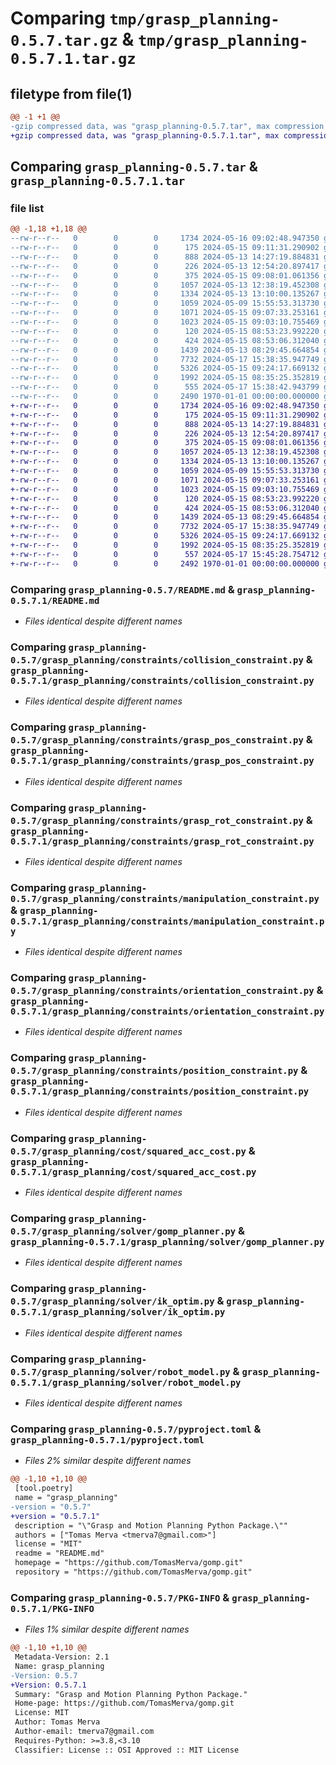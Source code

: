 # Comparing `tmp/grasp_planning-0.5.7.tar.gz` & `tmp/grasp_planning-0.5.7.1.tar.gz`

## filetype from file(1)

```diff
@@ -1 +1 @@
-gzip compressed data, was "grasp_planning-0.5.7.tar", max compression
+gzip compressed data, was "grasp_planning-0.5.7.1.tar", max compression
```

## Comparing `grasp_planning-0.5.7.tar` & `grasp_planning-0.5.7.1.tar`

### file list

```diff
@@ -1,18 +1,18 @@
--rw-r--r--   0        0        0     1734 2024-05-16 09:02:48.947350 grasp_planning-0.5.7/README.md
--rw-r--r--   0        0        0      175 2024-05-15 09:11:31.290902 grasp_planning-0.5.7/grasp_planning/__init__.py
--rw-r--r--   0        0        0      888 2024-05-13 14:27:19.884831 grasp_planning-0.5.7/grasp_planning/constraints/collision_constraint.py
--rw-r--r--   0        0        0      226 2024-05-13 12:54:20.897417 grasp_planning-0.5.7/grasp_planning/constraints/constraint_template.py
--rw-r--r--   0        0        0      375 2024-05-15 09:08:01.061356 grasp_planning-0.5.7/grasp_planning/constraints/constraints.py
--rw-r--r--   0        0        0     1057 2024-05-13 12:38:19.452308 grasp_planning-0.5.7/grasp_planning/constraints/grasp_pos_constraint.py
--rw-r--r--   0        0        0     1334 2024-05-13 13:10:00.135267 grasp_planning-0.5.7/grasp_planning/constraints/grasp_rot_constraint.py
--rw-r--r--   0        0        0     1059 2024-05-09 15:55:53.313730 grasp_planning-0.5.7/grasp_planning/constraints/manipulation_constraint.py
--rw-r--r--   0        0        0     1071 2024-05-15 09:07:33.253161 grasp_planning-0.5.7/grasp_planning/constraints/orientation_constraint.py
--rw-r--r--   0        0        0     1023 2024-05-15 09:03:10.755469 grasp_planning-0.5.7/grasp_planning/constraints/position_constraint.py
--rw-r--r--   0        0        0      120 2024-05-15 08:53:23.992220 grasp_planning-0.5.7/grasp_planning/cost/costs.py
--rw-r--r--   0        0        0      424 2024-05-15 08:53:06.312040 grasp_planning-0.5.7/grasp_planning/cost/dist_to_home.py
--rw-r--r--   0        0        0     1439 2024-05-13 08:29:45.664854 grasp_planning-0.5.7/grasp_planning/cost/squared_acc_cost.py
--rw-r--r--   0        0        0     7732 2024-05-17 15:38:35.947749 grasp_planning-0.5.7/grasp_planning/solver/gomp_planner.py
--rw-r--r--   0        0        0     5326 2024-05-15 09:24:17.669132 grasp_planning-0.5.7/grasp_planning/solver/ik_optim.py
--rw-r--r--   0        0        0     1992 2024-05-15 08:35:25.352819 grasp_planning-0.5.7/grasp_planning/solver/robot_model.py
--rw-r--r--   0        0        0      555 2024-05-17 15:38:42.943799 grasp_planning-0.5.7/pyproject.toml
--rw-r--r--   0        0        0     2490 1970-01-01 00:00:00.000000 grasp_planning-0.5.7/PKG-INFO
+-rw-r--r--   0        0        0     1734 2024-05-16 09:02:48.947350 grasp_planning-0.5.7.1/README.md
+-rw-r--r--   0        0        0      175 2024-05-15 09:11:31.290902 grasp_planning-0.5.7.1/grasp_planning/__init__.py
+-rw-r--r--   0        0        0      888 2024-05-13 14:27:19.884831 grasp_planning-0.5.7.1/grasp_planning/constraints/collision_constraint.py
+-rw-r--r--   0        0        0      226 2024-05-13 12:54:20.897417 grasp_planning-0.5.7.1/grasp_planning/constraints/constraint_template.py
+-rw-r--r--   0        0        0      375 2024-05-15 09:08:01.061356 grasp_planning-0.5.7.1/grasp_planning/constraints/constraints.py
+-rw-r--r--   0        0        0     1057 2024-05-13 12:38:19.452308 grasp_planning-0.5.7.1/grasp_planning/constraints/grasp_pos_constraint.py
+-rw-r--r--   0        0        0     1334 2024-05-13 13:10:00.135267 grasp_planning-0.5.7.1/grasp_planning/constraints/grasp_rot_constraint.py
+-rw-r--r--   0        0        0     1059 2024-05-09 15:55:53.313730 grasp_planning-0.5.7.1/grasp_planning/constraints/manipulation_constraint.py
+-rw-r--r--   0        0        0     1071 2024-05-15 09:07:33.253161 grasp_planning-0.5.7.1/grasp_planning/constraints/orientation_constraint.py
+-rw-r--r--   0        0        0     1023 2024-05-15 09:03:10.755469 grasp_planning-0.5.7.1/grasp_planning/constraints/position_constraint.py
+-rw-r--r--   0        0        0      120 2024-05-15 08:53:23.992220 grasp_planning-0.5.7.1/grasp_planning/cost/costs.py
+-rw-r--r--   0        0        0      424 2024-05-15 08:53:06.312040 grasp_planning-0.5.7.1/grasp_planning/cost/dist_to_home.py
+-rw-r--r--   0        0        0     1439 2024-05-13 08:29:45.664854 grasp_planning-0.5.7.1/grasp_planning/cost/squared_acc_cost.py
+-rw-r--r--   0        0        0     7732 2024-05-17 15:38:35.947749 grasp_planning-0.5.7.1/grasp_planning/solver/gomp_planner.py
+-rw-r--r--   0        0        0     5326 2024-05-15 09:24:17.669132 grasp_planning-0.5.7.1/grasp_planning/solver/ik_optim.py
+-rw-r--r--   0        0        0     1992 2024-05-15 08:35:25.352819 grasp_planning-0.5.7.1/grasp_planning/solver/robot_model.py
+-rw-r--r--   0        0        0      557 2024-05-17 15:45:28.754712 grasp_planning-0.5.7.1/pyproject.toml
+-rw-r--r--   0        0        0     2492 1970-01-01 00:00:00.000000 grasp_planning-0.5.7.1/PKG-INFO
```

### Comparing `grasp_planning-0.5.7/README.md` & `grasp_planning-0.5.7.1/README.md`

 * *Files identical despite different names*

### Comparing `grasp_planning-0.5.7/grasp_planning/constraints/collision_constraint.py` & `grasp_planning-0.5.7.1/grasp_planning/constraints/collision_constraint.py`

 * *Files identical despite different names*

### Comparing `grasp_planning-0.5.7/grasp_planning/constraints/grasp_pos_constraint.py` & `grasp_planning-0.5.7.1/grasp_planning/constraints/grasp_pos_constraint.py`

 * *Files identical despite different names*

### Comparing `grasp_planning-0.5.7/grasp_planning/constraints/grasp_rot_constraint.py` & `grasp_planning-0.5.7.1/grasp_planning/constraints/grasp_rot_constraint.py`

 * *Files identical despite different names*

### Comparing `grasp_planning-0.5.7/grasp_planning/constraints/manipulation_constraint.py` & `grasp_planning-0.5.7.1/grasp_planning/constraints/manipulation_constraint.py`

 * *Files identical despite different names*

### Comparing `grasp_planning-0.5.7/grasp_planning/constraints/orientation_constraint.py` & `grasp_planning-0.5.7.1/grasp_planning/constraints/orientation_constraint.py`

 * *Files identical despite different names*

### Comparing `grasp_planning-0.5.7/grasp_planning/constraints/position_constraint.py` & `grasp_planning-0.5.7.1/grasp_planning/constraints/position_constraint.py`

 * *Files identical despite different names*

### Comparing `grasp_planning-0.5.7/grasp_planning/cost/squared_acc_cost.py` & `grasp_planning-0.5.7.1/grasp_planning/cost/squared_acc_cost.py`

 * *Files identical despite different names*

### Comparing `grasp_planning-0.5.7/grasp_planning/solver/gomp_planner.py` & `grasp_planning-0.5.7.1/grasp_planning/solver/gomp_planner.py`

 * *Files identical despite different names*

### Comparing `grasp_planning-0.5.7/grasp_planning/solver/ik_optim.py` & `grasp_planning-0.5.7.1/grasp_planning/solver/ik_optim.py`

 * *Files identical despite different names*

### Comparing `grasp_planning-0.5.7/grasp_planning/solver/robot_model.py` & `grasp_planning-0.5.7.1/grasp_planning/solver/robot_model.py`

 * *Files identical despite different names*

### Comparing `grasp_planning-0.5.7/pyproject.toml` & `grasp_planning-0.5.7.1/pyproject.toml`

 * *Files 2% similar despite different names*

```diff
@@ -1,10 +1,10 @@
 [tool.poetry]
 name = "grasp_planning"
-version = "0.5.7"
+version = "0.5.7.1"
 description = "\"Grasp and Motion Planning Python Package.\""
 authors = ["Tomas Merva <tmerva7@gmail.com>"]
 license = "MIT"
 readme = "README.md"
 homepage = "https://github.com/TomasMerva/gomp.git"
 repository = "https://github.com/TomasMerva/gomp.git"
```

### Comparing `grasp_planning-0.5.7/PKG-INFO` & `grasp_planning-0.5.7.1/PKG-INFO`

 * *Files 1% similar despite different names*

```diff
@@ -1,10 +1,10 @@
 Metadata-Version: 2.1
 Name: grasp_planning
-Version: 0.5.7
+Version: 0.5.7.1
 Summary: "Grasp and Motion Planning Python Package."
 Home-page: https://github.com/TomasMerva/gomp.git
 License: MIT
 Author: Tomas Merva
 Author-email: tmerva7@gmail.com
 Requires-Python: >=3.8,<3.10
 Classifier: License :: OSI Approved :: MIT License
```

